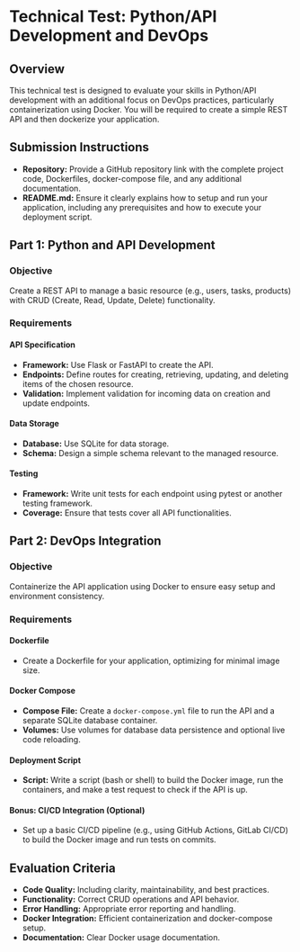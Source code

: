 # Technical Test: Python/API Development and DevOps

## Overview

This technical test is designed to evaluate your skills in Python/API development with an additional focus on DevOps practices, particularly containerization using Docker. You will be required to create a simple REST API and then dockerize your application.

## Submission Instructions

- **Repository:** Provide a GitHub repository link with the complete project code, Dockerfiles, docker-compose file, and any additional documentation.
- **README.md:** Ensure it clearly explains how to setup and run your application, including any prerequisites and how to execute your deployment script.

## Part 1: Python and API Development

### Objective

Create a REST API to manage a basic resource (e.g., users, tasks, products) with CRUD (Create, Read, Update, Delete) functionality.

### Requirements

#### API Specification

- **Framework:** Use Flask or FastAPI to create the API.
- **Endpoints:** Define routes for creating, retrieving, updating, and deleting items of the chosen resource.
- **Validation:** Implement validation for incoming data on creation and update endpoints.

#### Data Storage

- **Database:** Use SQLite for data storage.
- **Schema:** Design a simple schema relevant to the managed resource.

#### Testing

- **Framework:** Write unit tests for each endpoint using pytest or another testing framework.
- **Coverage:** Ensure that tests cover all API functionalities.

## Part 2: DevOps Integration

### Objective

Containerize the API application using Docker to ensure easy setup and environment consistency.

### Requirements

#### Dockerfile

- Create a Dockerfile for your application, optimizing for minimal image size.

#### Docker Compose

- **Compose File:** Create a `docker-compose.yml` file to run the API and a separate SQLite database container.
- **Volumes:** Use volumes for database data persistence and optional live code reloading.

#### Deployment Script

- **Script:** Write a script (bash or shell) to build the Docker image, run the containers, and make a test request to check if the API is up.

#### Bonus: CI/CD Integration (Optional)

- Set up a basic CI/CD pipeline (e.g., using GitHub Actions, GitLab CI/CD) to build the Docker image and run tests on commits.

## Evaluation Criteria

- **Code Quality:** Including clarity, maintainability, and best practices.
- **Functionality:** Correct CRUD operations and API behavior.
- **Error Handling:** Appropriate error reporting and handling.
- **Docker Integration:** Efficient containerization and docker-compose setup.
- **Documentation:** Clear Docker usage documentation.